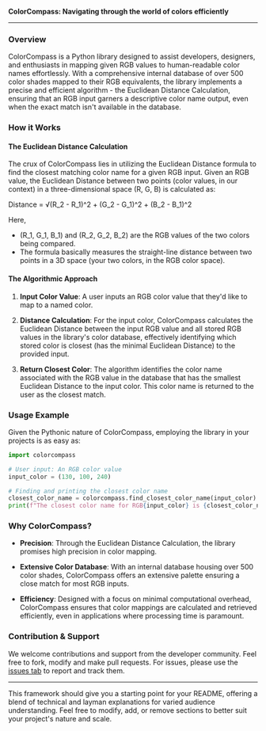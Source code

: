 **ColorCompass: Navigating through the world of colors efficiently**

---

### Overview

ColorCompass is a Python library designed to assist developers, designers, and enthusiasts in mapping given RGB values to human-readable color names effortlessly. With a comprehensive internal database of over 500 color shades mapped to their RGB equivalents, the library implements a precise and efficient algorithm - the Euclidean Distance Calculation, ensuring that an RGB input garners a descriptive color name output, even when the exact match isn't available in the database.

### How it Works

#### The Euclidean Distance Calculation

The crux of ColorCompass lies in utilizing the Euclidean Distance formula to find the closest matching color name for a given RGB input. Given an RGB value, the Euclidean Distance between two points (color values, in our context) in a three-dimensional space (R, G, B) is calculated as:

Distance = √(R_2 - R_1)^2 + (G_2 - G_1)^2 + (B_2 - B_1)^2

Here,
- (R_1, G_1, B_1) and (R_2, G_2, B_2) are the RGB values of the two colors being compared.
- The formula basically measures the straight-line distance between two points in a 3D space (your two colors, in the RGB color space).

#### The Algorithmic Approach

1. **Input Color Value**: A user inputs an RGB color value that they'd like to map to a named color.
   
2. **Distance Calculation**: For the input color, ColorCompass calculates the Euclidean Distance between the input RGB value and all stored RGB values in the library's color database, effectively identifying which stored color is closest (has the minimal Euclidean Distance) to the provided input.
   
3. **Return Closest Color**: The algorithm identifies the color name associated with the RGB value in the database that has the smallest Euclidean Distance to the input color. This color name is returned to the user as the closest match.

### Usage Example

Given the Pythonic nature of ColorCompass, employing the library in your projects is as easy as:

```python
import colorcompass

# User input: An RGB color value
input_color = (130, 100, 240)

# Finding and printing the closest color name
closest_color_name = colorcompass.find_closest_color_name(input_color)
print(f"The closest color name for RGB{input_color} is {closest_color_name}.")
```

### Why ColorCompass?

- **Precision**: Through the Euclidean Distance Calculation, the library promises high precision in color mapping.
  
- **Extensive Color Database**: With an internal database housing over 500 color shades, ColorCompass offers an extensive palette ensuring a close match for most RGB inputs.

- **Efficiency**: Designed with a focus on minimal computational overhead, ColorCompass ensures that color mappings are calculated and retrieved efficiently, even in applications where processing time is paramount.

### Contribution & Support

We welcome contributions and support from the developer community. Feel free to fork, modify and make pull requests. For issues, please use the [issues tab](#) to report and track them.

---

This framework should give you a starting point for your README, offering a blend of technical and layman explanations for varied audience understanding. Feel free to modify, add, or remove sections to better suit your project's nature and scale.